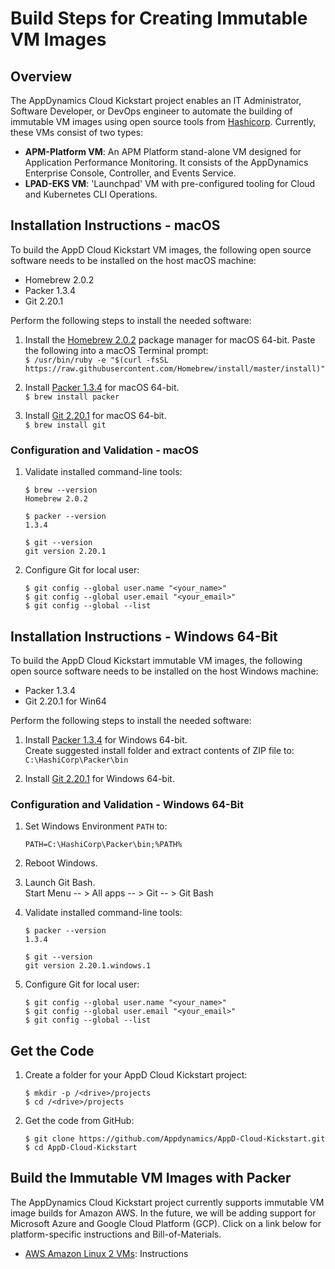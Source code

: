 # Build Steps for Creating Immutable VM Images

## Overview

The AppDynamics Cloud Kickstart project enables an IT Administrator, Software Developer, or DevOps engineer to automate the building of immutable VM images using open source tools from [Hashicorp](https://www.hashicorp.com/). Currently, these VMs consist of two types:

-	__APM-Platform VM__: An APM Platform stand-alone VM designed for Application Performance Monitoring. It consists of the AppDynamics Enterprise Console, Controller, and Events Service.
-	__LPAD-EKS VM__: 'Launchpad' VM with pre-configured tooling for Cloud and Kubernetes CLI Operations.

## Installation Instructions - macOS

To build the AppD Cloud Kickstart VM images, the following open source software needs to be installed on the host macOS machine:

-	Homebrew 2.0.2
-	Packer 1.3.4
-	Git 2.20.1

Perform the following steps to install the needed software:

1.	Install the [Homebrew 2.0.2](https://brew.sh/) package manager for macOS 64-bit. Paste the following into a macOS Terminal prompt:  
    `$ /usr/bin/ruby -e "$(curl -fsSL https://raw.githubusercontent.com/Homebrew/install/master/install)"`  

2.	Install [Packer 1.3.4](https://packer.io/) for macOS 64-bit.  
    `$ brew install packer`  

3.	Install [Git 2.20.1](https://git-scm.com/downloads) for macOS 64-bit.  
    `$ brew install git`  

### Configuration and Validation - macOS

1.	Validate installed command-line tools:

    ```
    $ brew --version
    Homebrew 2.0.2

    $ packer --version
    1.3.4

    $ git --version
    git version 2.20.1
    ```

2.	Configure Git for local user:

    ```
    $ git config --global user.name "<your_name>"
    $ git config --global user.email "<your_email>"
    $ git config --global --list
    ```

## Installation Instructions - Windows 64-Bit

To build the AppD Cloud Kickstart immutable VM images, the following open source software needs to be installed on the host Windows machine:

-	Packer 1.3.4
-	Git 2.20.1 for Win64

Perform the following steps to install the needed software:

1.	Install [Packer 1.3.4](https://releases.hashicorp.com/packer/1.3.4/packer_1.3.4_windows_amd64.zip) for Windows 64-bit.  
    Create suggested install folder and extract contents of ZIP file to:  
    `C:\HashiCorp\Packer\bin`  

2.	Install [Git 2.20.1](https://github.com/git-for-windows/git/releases/download/v2.20.1.windows.1/Git-2.20.1-64-bit.exe) for Windows 64-bit.

### Configuration and Validation - Windows 64-Bit

1.	Set Windows Environment `PATH` to:

    ```
    PATH=C:\HashiCorp\Packer\bin;%PATH%
    ```

2.	Reboot Windows.

3.	Launch Git Bash.  
    Start Menu -- > All apps -- > Git -- > Git Bash

4.	Validate installed command-line tools:

    ```
    $ packer --version
    1.3.4

    $ git --version
    git version 2.20.1.windows.1
    ```

5.	Configure Git for local user:

    ```
    $ git config --global user.name "<your_name>"
    $ git config --global user.email "<your_email>"
    $ git config --global --list
    ```

## Get the Code

1.	Create a folder for your AppD Cloud Kickstart project:

    ```
    $ mkdir -p /<drive>/projects
    $ cd /<drive>/projects
    ```

2.	Get the code from GitHub:

    ```
    $ git clone https://github.com/Appdynamics/AppD-Cloud-Kickstart.git
    $ cd AppD-Cloud-Kickstart
    ```

## Build the Immutable VM Images with Packer

The AppDynamics Cloud Kickstart project currently supports immutable VM image builds for Amazon AWS. In the future, we will be adding support for Microsoft Azure and Google Cloud Platform (GCP). Click on a link below for platform-specific instructions and Bill-of-Materials.

-	[AWS Amazon Linux 2 VMs](AWS_VM_BUILD_INSTRUCTIONS.md): Instructions
